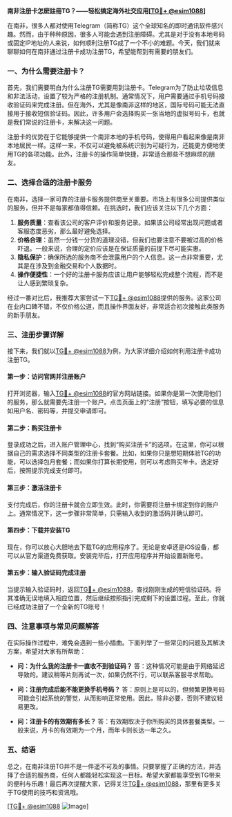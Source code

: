 **南非注册卡怎麽註冊TG？——轻松搞定海外社交应用[[TG💪+ @esim1088](https://t.me/s/esim1088)]**

在南非，很多人都对使用Telegram（简称TG）这个全球知名的即时通讯软件感兴趣。然而，由于种种原因，很多人可能会遇到注册障碍。尤其是对于没有本地号码或固定IP地址的人来说，如何顺利注册TG成了一个不小的难题。今天，我们就来聊聊如何在南非通过注册卡成功注册TG，希望能帮到有需要的朋友们。

### 一、为什么需要注册卡？

首先，我们需要明白为什么注册TG需要用到注册卡。Telegram为了防止垃圾信息和非法活动，设置了较为严格的注册机制。通常情况下，用户需要通过手机号码接收验证码来完成注册。但在海外，尤其是像南非这样的地区，国际号码可能无法直接用于接收短信验证码。因此，许多用户会选择购买一张当地的虚拟号码卡，也就是我们常说的注册卡，来解决这一问题。

注册卡的优势在于它能够提供一个南非本地的手机号码，使得用户看起来像是南非本地居民一样。这样一来，不仅可以避免被系统识别为可疑行为，还能更方便地使用TG的各项功能。此外，注册卡的操作简单快捷，非常适合那些不想麻烦的朋友。

### 二、选择合适的注册卡服务

在南非，选择一家可靠的注册卡服务提供商至关重要。市场上有很多公司提供类似的服务，但并不是每家都值得信赖。在挑选时，我们应该关注以下几个方面：

1. **服务质量**：查看该公司的客户评价和服务记录。如果该公司经常出现问题或者客服态度恶劣，那么最好避免选择。
2. **价格合理**：虽然一分钱一分货的道理没错，但我们也要注意不要被过高的价格吓退。一般来说，合理的定价应该是在保证质量的前提下尽可能实惠。
3. **隐私保护**：确保所选的服务商不会泄露用户的个人信息。这一点非常重要，尤其是在涉及到金融交易和个人数据时。
4. **操作便捷性**：一个好的注册卡服务应该让用户能够轻松完成整个流程，而不是让人感到繁琐复杂。

经过一番对比后，我推荐大家尝试一下[TG💪+ @esim1088](https://t.me/s/esim1088)提供的服务。这家公司在业内口碑不错，不仅价格公道，而且操作界面友好，非常适合初次接触此类服务的新手朋友。

### 三、注册步骤详解

接下来，我们就以[TG💪+ @esim1088](https://t.me/s/esim1088)为例，为大家详细介绍如何利用注册卡成功注册TG。

#### 第一步：访问官网并注册账户
打开浏览器，输入[TG💪+ @esim1088](https://t.me/s/esim1088)的官方网站链接。如果你是第一次使用他们的服务，那么就需要先注册一个账户。点击页面上的“注册”按钮，填写必要的信息如用户名、密码等，并提交申请即可。

#### 第二步：购买注册卡
登录成功之后，进入账户管理中心，找到“购买注册卡”的选项。在这里，你可以根据自己的需求选择不同类型的注册卡套餐。比如，如果你只是想短期体验TG的功能，可以选择包月套餐；而如果你打算长期使用，则可以考虑购买年卡。选定好后，按照提示完成支付即可。

#### 第三步：激活注册卡
支付完成后，你的注册卡就会立即生效。此时，你需要将注册卡绑定到你的账户上。通常情况下，这一步骤非常简单，只需输入收到的激活码并确认即可。

#### 第四步：下载并安装TG
现在，你可以放心大胆地去下载TG的应用程序了。无论是安卓还是iOS设备，都可以从官方渠道免费获取。安装完毕后，打开应用程序并开始设置新账号。

#### 第五步：输入验证码完成注册
当提示输入验证码时，返回[TG💪+ @esim1088](https://t.me/s/esim1088)，查找刚刚生成的短信验证码。将其准确无误地填入相应位置，然后继续按照指引完成剩下的设置过程。至此，你就已经成功注册了一个全新的TG账号！

### 四、注意事项与常见问题解答

在实际操作过程中，难免会遇到一些小插曲。下面列举了一些常见的问题及其解决方案，希望对大家有所帮助：

- **问：为什么我的注册卡一直收不到验证码？**
  答：这种情况可能是由于网络延迟导致的。建议稍等片刻再试一次，如果仍然不行，可以联系客服寻求帮助。

- **问：注册完成后能不能更换手机号码？**
  答：原则上是可以的，但频繁更换号码可能会引起系统的警觉，从而影响正常使用。因此，除非必要，否则不建议轻易更改。

- **问：注册卡的有效期有多长？**
  答：有效期取决于你所购买的具体套餐类型。一般来说，月卡的有效期为一个月，而年卡则长达一年之久。

### 五、结语

总之，在南非注册TG并不是一件遥不可及的事情。只要掌握了正确的方法，并选择了合适的服务商，任何人都能轻松实现这一目标。希望大家都能享受到TG带来的便利与乐趣！最后再次提醒大家，记得关注[TG💪+ @esim1088](https://t.me/s/esim1088)，那里有更多关于TG使用的技巧和资讯哦。

[[TG💪+ @esim1088](https://t.me/s/esim1088) ![Image](https://i.postimg.cc/4NQfJmqS/Snipaste-2025-05-13-00-14-12.png)]